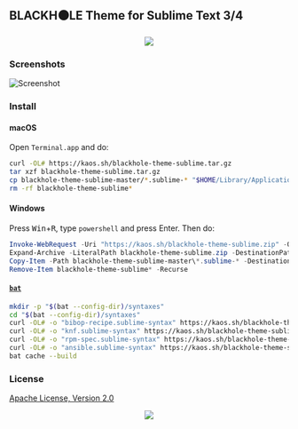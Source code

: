 ## BLACKH⚫LE Theme for Sublime Text 3/4

<p align="center"><a href="#readme"><img src="https://gh.kaos.st/blackhole.jpg"/></a></p>

### Screenshots

![Screenshot](https://gh.kaos.st/blackhole-sublime.png)

### Install

#### macOS

Open `Terminal.app` and do:

```bash
curl -OL# https://kaos.sh/blackhole-theme-sublime.tar.gz
tar xzf blackhole-theme-sublime.tar.gz
cp blackhole-theme-sublime-master/*.sublime-* "$HOME/Library/Application Support/Sublime Text/Packages/User/"
rm -rf blackhole-theme-sublime*
```

#### Windows

Press <kbd>Win</kbd>+<kbd>R</kbd>, type `powershell` and press Enter. Then do:

```powershell
Invoke-WebRequest -Uri "https://kaos.sh/blackhole-theme-sublime.zip" -OutFile blackhole-theme-sublime.zip
Expand-Archive -LiteralPath blackhole-theme-sublime.zip -DestinationPath .
Copy-Item -Path blackhole-theme-sublime-master\*.sublime-* -Destination "$HOME\AppData\Roaming\Sublime Text\Packages\User\"
Remove-Item blackhole-theme-sublime* -Recurse
```

#### [`bat`](https://github.com/sharkdp/bat)

```bash
mkdir -p "$(bat --config-dir)/syntaxes"
cd "$(bat --config-dir)/syntaxes"
curl -OL# -o "bibop-recipe.sublime-syntax" https://kaos.sh/blackhole-theme-sublime/bibop-recipe.sublime-syntax
curl -OL# -o "knf.sublime-syntax" https://kaos.sh/blackhole-theme-sublime/knf.sublime-syntax
curl -OL# -o "rpm-spec.sublime-syntax" https://kaos.sh/blackhole-theme-sublime/rpm-spec.sublime-syntax
curl -OL# -o "ansible.sublime-syntax" https://kaos.sh/blackhole-theme-sublime/ansible.sublime-syntax
bat cache --build
```

### License

[Apache License, Version 2.0](https://www.apache.org/licenses/LICENSE-2.0)

<p align="center"><a href="https://essentialkaos.com"><img src="https://gh.kaos.st/ekgh.svg"/></a></p>
